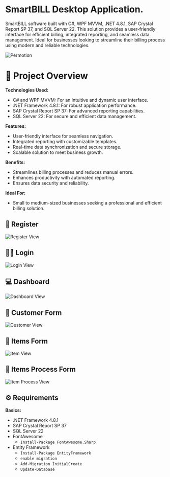 ﻿# SmartBILL Desktop Application.
SmartBILL software built with C#, WPF MVVM, .NET 4.8.1, SAP Crystal Report SP 37, and SQL Server 22. This solution provides a user-friendly interface for efficient billing, integrated reporting, and seamless data management. Ideal for businesses looking to streamline their billing process using modern and reliable technologies.

![Permotion](./images/desktop.png)

# 🎯 Project Overview
**Technologies Used:**
- C# and WPF MVVM: For an intuitive and dynamic user interface.
- .NET Framework 4.8.1: For robust application performance.
- SAP Crystal Report SP 37: For advanced reporting capabilities.
- SQL Server 22: For secure and efficient data management.

**Features:**
- User-friendly interface for seamless navigation.
- Integrated reporting with customizable templates.
- Real-time data synchronization and secure storage.
- Scalable solution to meet business growth.

**Benefits:**
- Streamlines billing processes and reduces manual errors.
- Enhances productivity with automated reporting.
- Ensures data security and reliability.

**Ideal For:**
- Small to medium-sized businesses seeking a professional and efficient billing solution.

## 👤 Register
![Register View](./images/register.png)

## 👨‍💻 Login
![Login View](./images/login.png)

## 💻 Dashboard
![Dashboard View](./images/Dashboard.png)

## 📃 Customer Form
![Customer View](./images/UserForm.png)

## 📃 Items Form
![Item View](./images/Item.png)

## 📃 Items Process Form
![Item Process View](./images/Process.png)

## ⚙️ Requirements

**Basics:**
- .NET Framework 4.8.1
- SAP Crystal Report SP 37
- SQL Server 22
- FontAwesome
	- ```Install-Package FontAwesome.Sharp```
- Entity Framework
	- ```Install-Package EntityFramework ```
	- ```enable migration```
	- ```Add-Migration InitialCreate ```
	- ```Update-Database ```
	      
				
	
	 